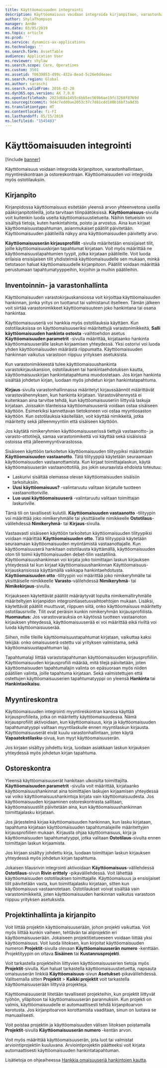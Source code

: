 ```yaml
---
title: Käyttöomaisuuden integrointi
description: Käyttöomaisuus voidaan integroida kirjanpitoon, varastonhallintaan, myyntireskontraan ja ostoreskontraan. Käyttöomaisuuden voi integroida myös ostotilauksiin.
author: ShylaThompson
manager: AnnBe
ms.date: 03/05/2019
ms.topic: article
ms.prod: ''
ms.service: dynamics-ax-applications
ms.technology: ''
ms.search.form: AssetTable
audience: Application User
ms.reviewer: shylaw
ms.search.scope: Core, Operations
ms.custom: 3501
ms.assetid: f0639053-d99c-432a-8ead-5c26e0d4eaec
ms.search.region: Global
ms.author: saraschi
ms.search.validFrom: 2016-02-28
ms.dyn365.ops.version: AX 7.0.0
ms.openlocfilehash: 2023d68a1455c6bb5ec569b6ae19fc3268f8769d
ms.sourcegitcommit: 9d4c7edd0ae2053c37c7d81cdd180b16bf3a9d3b
ms.translationtype: HT
ms.contentlocale: fi-FI
ms.lasthandoff: 05/15/2019
ms.locfileid: "1545483"
---
```

# <a name="fixed-assets-integration"></a>Käyttöomaisuuden integrointi

[!include [banner](../includes/banner.md)]

Käyttöomaisuus voidaan integroida kirjanpitoon, varastonhallintaan, myyntireskontraan ja ostoreskontraan. Käyttöomaisuuden voi integroida myös ostotilauksiin.

<a name="general-ledger"></a>Kirjanpito
--------------

Kirjanpidossa käyttöomaisuus esitetään yleensä arvon yhteenvetona useilla pääkirjanpitotileillä, joita tarvitaan tilinpäätöksissä. **Käyttöomaisuus**-sivulla voit kuitenkin luoda useita käyttöomaisuustietueita. Näihin tietueisiin voi sisältyä tietoja, kuten hankintahinta, poisto ja arvostus. Aina kun kirjaat käyttöomaisuustapahtuman, asianmukaiset päätilit päivitetään. Käyttöomaisuuden päätileillä näkyy aina käyttöomaisuuden päivitetty arvo.

**Käyttöomaisuuserän kirjausprofiilit** -sivulla määritetään ensisijaiset tilit, joille käyttöomaisuuskirjan tapahtumat kirjataan. Voit myös määrittää ne käyttöomaisuustapahtumien tyypit, jotka kirjataan päätileille. Voit luoda erilaisia ensisijaisen tilit yhdistelmiä käyttöomaisuudelle sen mukaan, minkä tietotason haluat käyttöomaisuudelle kirjanpitoon. Päätilit voidaan määrittää perustumaan tapahtumatyyppeihin, kirjoihin ja muihin päätileihin.

## <a name="inventory-management"></a>Inventoinnin- ja varastonhallinta
Käyttöomaisuuden varastokirjauskansiossa voit kirjoittaa käyttöomaisuuden hankinnan, jonka yritys on tuottanut tai valmistanut itselleen. Tämän jälkeen voit siirtää varastonimikkeet käyttöomaisuuteen joko hankintana tai osana hankintaa. 

Käyttöomaisuuseriä voi hankkia myös ostotilauksia käyttäen. Kun ostotilauksissa on käyttöomaisuuseriksi määritettyjä varastonimikkeitä, **Salli käyttöomaisuuden hankinta ostosta** -vaihtoehdon asetus **Käyttöomaisuuden parametrit** -sivulla määrittää, kirjataanko hankinta käyttöomaisuuserälle laskun kirjaamisen yhteydessä. Yksi ostorivi voi luoda yhden käyttöomaisuuden määrästä riippumatta. Käyttöomaisuuden hankinnan vaikutus varastoon riippuu yrityksen asetuksista. 

Kun varastonimikkeestä tulee käyttöomaisuushankinta varastokirjauskansion, ostotilauksen tai hankintaehdotuksen kautta, käyttöomaisuuskirjan hankintatapahtuma muodostetaan. Jos kirjan hankinta sisältää johdetun kirjan, luodaan myös johdetun kirjan hankintatapahtuma. 

**Kirjaus**-sivulla varastonhallinnassa määritetyt kirjaussäännöt määrittävät varastovähennyksen, kun hankinta kirjataan. Varastovähennystä ei kuitenkaan aina tarvitse tehdä, kun käyttöomaisuuseriin liittyviä laskuja kirjataan. Joissakin tilanteissa käyttöomaisuuseriä voidaan ostaa sisäiseen käyttöön. Esimerkiksi kannettavan tietokoneen voi ostaa myyntiosaston käyttöön. Kun ostotilauksia käsitellään, voit käyttää nimikkeitä, jotka määritetty sekä jälleenmyyntiin että sisäiseen käyttöön. 

Jos käytätä nimikeryhmien käyttöomaisuuserissä tiettyjä vastaanotto- ja varasto-ottotilejä, samaa varastonimikettä voi käyttää sekä sisäisissä ostoissa että jälleenmyyntivarastossa. 

Sisäiseen käyttöön tarkoitetun käyttöomaisuuden tilityypiksi määritetään **Käyttöomaisuuden vastaanotto**. Tätä tilityyppiä käytetään seuraamaan käyttöomaisuuden vastaanottamista. Kun kirjaat toimittajalaskun, käytä käyttöomaisuuserän vastaanottotiliä, jos jokin seuraavista ehdoista toteutuu:

-   Laskurivi sisältää olemassa olevan käyttöomaisuuden sisäisiin tarkoituksiin.
-   **Uusi käyttöomaisuus?** -valintaruutu valitaan kirjatulle tuotteen vastaanottoriville.
-   **Luo uusi käyttöomaisuuserä** -valintaruutu valitaan toimittajan laskuriville.

Tämä tili on tavallisesti kulutili. **Käyttöomaisuuden vastaanotto** -tilityypin voi määrittää joko nimikeryhmälle tai yksittäiselle nimikkeelle **Ostotilaus**-välilehdessä **Nimikeryhmä**- tai **Kirjaus**-sivulla.

Vastaavasti sisäiseen käyttöön tarkoitetun käyttöomaisuuden tilityypiksi voidaan määrittää **Käyttöomaisuuden otto**. Tätä tilityyppiä käytetään seuraamaan käyttöomaisuuden myöntämistä vastaanottajalle. Kun käyttöomaisuuserä hankitaan ostotilausta käyttämällä, käyttöomaisuuden oton tili toimii käyttöomaisuuden debet-tilin vastatilinä. Käyttöomaisuushankinnan voi kirjata joko toimittajan laskun kirjauksen yhteydessä tai kun kirjaat käyttöomaisuushankinnan Käyttöomaisuus-kirjauskansiossa käyttämällä vaikkapa hankintaehdotusta. **Käyttöomaisuuden otto** -tilityypin voi määrittää joko nimikeryhmälle tai yksittäiselle nimikkeelle **Varasto**-välilehdessä **Nimikeryhmä**- tai **Nimikekirjaus**-sivulla. 

Kirjaukseen käytettävät päätilit määräytyvät lopulta nimikemalliryhmälle määriteltyjen kirjanpidon integrointiasetusvaihtoehtojen mukaan. Lisäksi, käytettävät päätilit muuttuvat, riippuen siitä, onko käyttöomaisuus määritetty ostotilausriville. Tilit ovat peräisin kunkin nimikeryhmän kirjausprofiilista. 
**Huomautus:** Jos varastovarauksia on käytössä tuotteen vastaanoton kirjauksen yhteydessä, käyttöomaisuuserää ei voi määrittää eikä riviltä voi luoda käyttöomaisuuserää. 

Siihen, mille tileille käyttöomaisuustapahtumat kirjataan, vaikuttaa kaksi tekijää: onko omaisuuserä ostettu vai yrityksen valmistama, sekä käyttöomaisuustapahtuman laji. 

Tapahtumalaji liittää varastotapahtuman käyttöomaisuuden kirjausprofiiliin. Käyttöomaisuuden kirjausprofiili määrää, mitä tilejä päivitetään, joten käyttöomaisuuden tapahtumalajin valinta on epäsuoraan myös niiden päätilien valinta, joille tapahtuma kirjataan. Sekä valmistettujen että ostettujen käyttöomaisuuserien tapahtumatyyppi on yleensä **Hankinta** tai **Hankintaoikaisu**.

## <a name="accounts-receivable"></a>Myyntireskontra
Käyttöomaisuuden integrointi myyntireskontran kanssa käyttää kirjausprofiileita, jotka on määritetty käyttöomaisuudessa. Nämä kirjausprofiilit aktivoidaan, kun käyttöomaisuus, kirja ja käyttöomaisuuden tapahtumatyyppi valitaan myyntilaskulle ennen myyntilaskun kirjausta. Käyttöomaisuuserät eivät kuulu varastonhallintaan, joten käytä **Vapaatekstilasku**-sivua, kun myyt käyttöomaisuuserän. 

Jos kirjaan sisältyy johdettu kirja, luodaan asiakkaan laskun kirjauksen yhteydessä myös johdetun kirjan tapahtuma.

## <a name="accounts-payable"></a>Ostoreskontra
Yleensä käyttöomaisuuserät hankitaan ulkoisilta toimittajilta. **Käyttöomaisuuden parametrit** -sivulla voit määrittää, kirjataanko käyttöomaisuushankinnat aina toimittajien laskujen kirjaamisen yhteydessä vai voiko käyttöomaisuushankintoja kirjata vain käyttöomaisuudesta. Jos käyttöomaisuuden kirjaaminen ostoreskontrasta sallitaan, käyttöomaisuustilit päivitetään aina, kun käyttöomaisuushankinnan toimittajalasku kirjataan. 

Jos järjestelmä kirjaa käyttöomaisuuden hankinnan, kun lasku kirjataan, tapahtuma kirjataan käyttöomaisuuden tapahtumalajeille määritettyjen kirjausprofiilien mukaan. Kirjausta ohjaa käyttöomaisuus, kirja ja käyttöomaisuuden tapahtumatyyppi, jotka valitaan **Ostotilaus**-sivulta ennen toimittajan laskun kirjaamista. 

Jos kirjaan sisältyy johdettu kirja, luodaan toimittajan laskun kirjauksen yhteydessä myös johdetun kirjan tapahtuma.

Jokaisen tilausrivin integrointi aktivoidaan **Käyttöomaisuus**-välilehdessä **Ostotilaus**-sivun **Rivin erittely** -pikavälilehdessä. Voit lähettää käyttöomaisuuden ostotilauksen toimittajalle. Käyttöomaisuus ja ensisijaiset tilit päivitetään vasta, kun toimittajalasku kirjataan, sitten kun käyttöomaisuus vastaanotetaan. Ostotilaukset voivat sisältää vain varastonimikkeitä, joten käyttöomaisuuden hankinnan vaikutus varastoon riippuu yrityksen asetuksista.

## <a name="project-management-and-accounting"></a>Projektinhallinta ja kirjanpito
Voit liittää projektin käyttöomaisuuserään, johon projekti vaikuttaa. Voit myös liittää kunkin vaiheen, tehtävän tai aliprojektin eri käyttöomaisuuserään. Jokaiseen projektitietueeseen voidaan liittää yksi käyttöomaisuus. Voit luoda liitoksen, kun kirjoitat käyttöomaisuuden numeron **Projektit**-sivulla olevaan **Käyttöomaisuuserän numero** -kenttään. Projektityypin on oltava **Sisäinen** tai **Kustannusprojekti**. 

Voit tarkastella projekteihin liittyvien käyttöomaisuuserien tietoja myös **Projektit**-sivulla. Kun haluat tarkastella käyttöomaisuustietuetta, napsauta omaisuuserän linkkiä **Käyttöomaisuus**-sivun **Asetukset**-pikavälilehdessä. Valitsemalla sitten **Projektit** &gt; **Kaikki projektit** voit tarkastella käyttöomaisuuserään liittyviä projekteja. 

Käyttöomaisuuserät liitetään tavallisesti projekteihin, kun projektit liittyvät työhön, ylläpitoon tai käyttöomaisuuserän parannuksiin. Kun projekti on valmis, käyttöomaisuudelle ei automaattisesti tehdä kirjanpitoarvon korotusta. Jos kirjanpitoarvon korottamista vaaditaan, sinun on luotava se manuaalisesti. 

Voit poistaa projektin ja käyttöomaisuuden välisen liitoksen poistamalla **Projektit**-sivulla **Käyttöomaisuuserän numero** -kentän arvon. 

Voit myös määrittää käyttöomaisuuserän, jota luot tai valmistat arviointiprojektiin kuuluvana. Arviointiprojektin päätteeksi voit kirjata automaattisesti käyttöomaisuuden hankintatapahtuman.

Lisätietoja on ohjeaiheessa [Hankkia omaisuuseriä hankintojen kautta](acquire-assets-procurement.md).



